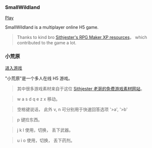 ### SmallWildland 

[Play](http://www.smallwildland.com)

SmallWildland is a multiplayer online H5 game.

> Thanks to kind bro [Sithjester's RPG Maker XP resources](http://untamed.wild-refuge.net/rpgxp.php)， which contributed to the game a lot.

### 小荒原 

[进入游戏](http://www.smallwildland.com)

"小荒原"是一个多人在线 H5 游戏。

> 其中很多游戏素材来自于这位 [Sithjester 老哥的免费游戏素材网站](http://untamed.wild-refuge.net/rpgxp.php)。

> w a s d q e z x 移动。

> 空格键说话， 此外 v, n 可分别用于快速回答选项 '>a', '>b'

> p 键捡东西。

> j k l 使用，切换， 丢下武器。

> u i o 使用，切换， 丢下药剂。
